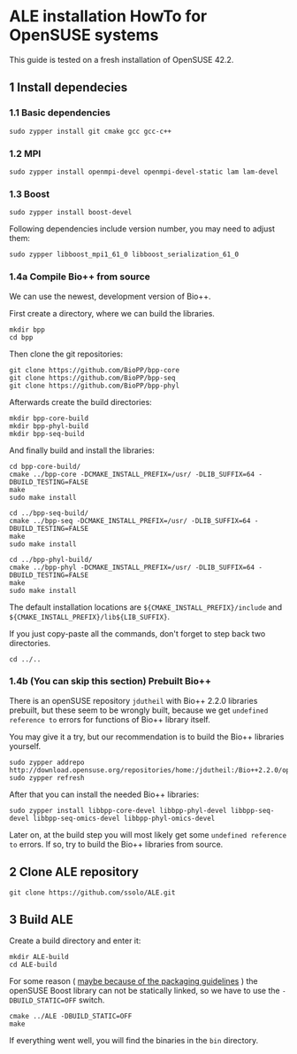 # ALE installation HowTo for OpenSUSE systems

This guide is tested on a fresh installation of OpenSUSE 42.2.

## 1 Install dependecies

### 1.1 Basic dependencies

```
sudo zypper install git cmake gcc gcc-c++
```

### 1.2 MPI
```
sudo zypper install openmpi-devel openmpi-devel-static lam lam-devel 
```

### 1.3 Boost
```
sudo zypper install boost-devel 
```

Following dependencies include version number, you may need to adjust them:
```
sudo zypper libboost_mpi1_61_0 libboost_serialization_61_0
```

### 1.4a Compile Bio++ from source

We can use the newest, development version of Bio++.

First create a directory, where we can build the libraries.

```
mkdir bpp
cd bpp
```

Then clone the git repositories:
```
git clone https://github.com/BioPP/bpp-core
git clone https://github.com/BioPP/bpp-seq
git clone https://github.com/BioPP/bpp-phyl
```

Afterwards create the build directories:
```
mkdir bpp-core-build
mkdir bpp-phyl-build
mkdir bpp-seq-build
```

And finally build and install the libraries:
```
cd bpp-core-build/
cmake ../bpp-core -DCMAKE_INSTALL_PREFIX=/usr/ -DLIB_SUFFIX=64 -DBUILD_TESTING=FALSE
make
sudo make install

cd ../bpp-seq-build/
cmake ../bpp-seq -DCMAKE_INSTALL_PREFIX=/usr/ -DLIB_SUFFIX=64 -DBUILD_TESTING=FALSE
make
sudo make install

cd ../bpp-phyl-build/
cmake ../bpp-phyl -DCMAKE_INSTALL_PREFIX=/usr/ -DLIB_SUFFIX=64 -DBUILD_TESTING=FALSE
make
sudo make install
```

The default installation locations are `${CMAKE_INSTALL_PREFIX}/include` and `${CMAKE_INSTALL_PREFIX}/lib${LIB_SUFFIX}`.

If you just copy-paste all the commands, don't forget to step back two directories.
```
cd ../..
```

### 1.4b (You can skip this section) Prebuilt Bio++

There is an openSUSE repository `jdutheil` with Bio++ 2.2.0 libraries prebuilt, but these seem to be wrongly built, because we get 
`undefined reference to` errors for functions of Bio++ library itself.

You may give it a try, but our recommendation is to build the Bio++ libraries yourself.

```
sudo zypper addrepo http://download.opensuse.org/repositories/home:/jdutheil:/Bio++2.2.0/openSUSE_Factory/home:jdutheil:Bio++2.2.0.repo
sudo zypper refresh
```

After that you can install the needed Bio++ libraries:
```
sudo zypper install libbpp-core-devel libbpp-phyl-devel libbpp-seq-devel libbpp-seq-omics-devel libbpp-phyl-omics-devel
```

Later on, at the build step you will most likely get some `undefined reference to` errors. If so, try to build the Bio++ libraries from source.

## 2 Clone ALE repository

```
git clone https://github.com/ssolo/ALE.git
```

## 3 Build ALE

Create a build directory and enter it:
```
mkdir ALE-build
cd ALE-build
```

For some reason ( [maybe because of the packaging guidelines](https://en.opensuse.org/openSUSE:Packaging_guidelines#Static_Libraries) ) 
the openSUSE Boost library can not be statically linked, so we have to use the `-DBUILD_STATIC=OFF` switch.

```
cmake ../ALE -DBUILD_STATIC=OFF
make
```

If everything went well, you will find the binaries in the `bin` directory.
